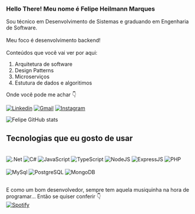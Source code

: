 ### Hello There! Meu nome é Felipe Heilmann Marques 

Sou técnico em Desenvolvimento de Sistemas e graduando em Engenharia de Software.
<br/>
<br/>
Meu foco é desenvolvimento backend! 
<br>
<br>
Conteúdos que você vai ver por aqui:
1. Arquitetura de software
2. Design Patterns
3. Microserviços
4. Estutura de dados e algoritimos


Onde você pode me achar 👇

[![Linkedin](https://img.shields.io/badge/LinkedIn-0077B5?style=for-the-badge&logo=linkedin&logoColor=white)](https://www.linkedin.com/in/felipe-heilmann-marques-a98534203/)
[![Gmail](https://img.shields.io/badge/Gmail-D14836?style=for-the-badge&logo=gmail&logoColor=white)](mailto:felipeheilmannm@gmail.com)
[![Instagram](https://img.shields.io/badge/Instagram-E4405F?style=for-the-badge&logo=instagram&logoColor=white)](https://www.instagram.com/felipeheilmann/)

![Felipe GitHub stats](https://github-readme-stats-git-masterrstaa-rickstaa.vercel.app/api?username=FelipeHeilmann&&show_icons=true&theme=synthwave)

## Tecnologias que eu gosto de usar

<div style="display: inline_block"><br/>
  <img align="center" src="https://img.shields.io/badge/.NET-5C2D91?style=for-the-badge&logo=.net&logoColor=white" alt= .Net>
  <img align="center" src="https://img.shields.io/badge/C%23-239120?style=for-the-badge&logo=c-sharp&logoColor=white" alt= C#>
  <img align="center" src="https://img.shields.io/badge/JavaScript-F7DF1E?style=for-the-badge&logo=javascript&logoColor=black" alt= JavaScript>
  <img align="center" src="https://img.shields.io/badge/TypeScript-007ACC?style=for-the-badge&logo=typescript&logoColor=white" alt= TypeScript>
  <img align="center" src="https://img.shields.io/badge/Node.js-43853D?style=for-the-badge&logo=node.js&logoColor=white" alt= NodeJS>
  <img align="center" src="https://img.shields.io/badge/Express.js-404D59?style=for-the-badge" alt= ExpressJS>
  <img align="center" src="https://img.shields.io/badge/PHP-777BB4?style=for-the-badge&logo=php&logoColor=white" alt= PHP>
  <br/><br/>
  <img align="center" src="https://img.shields.io/badge/MySQL-00000F?style=for-the-badge&logo=mysql&logoColor=white" alt= MySql>
  <img align="center" src="https://img.shields.io/badge/PostgreSQL-316192?style=for-the-badge&logo=postgresql&logoColor=white" alt= PostgreSQL>
  <img align="center" src="https://img.shields.io/badge/MongoDB-4EA94B?style=for-the-badge&logo=mongodb&logoColor=white" alt= MongoDB> 
</div><br/>

E como um bom desenvolvedor, sempre tem aquela musiquinha na hora de programar... Então se quiser conferir 👇
<br/>
[![Spotify](https://img.shields.io/badge/Spotify-1ED760?&style=for-the-badge&logo=spotify&logoColor=white)](https://open.spotify.com/user/felipeheilmann?si=c4a8abe863f14bc3)




